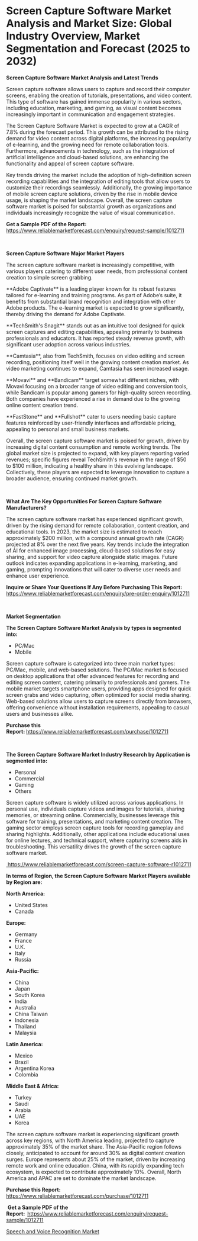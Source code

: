 <p><h1>Screen Capture Software Market Analysis and Market Size: Global Industry Overview, Market Segmentation and Forecast (2025 to 2032)</h1></p><p><strong>Screen Capture Software Market Analysis and Latest Trends</strong></p>
<p><p>Screen capture software allows users to capture and record their computer screens, enabling the creation of tutorials, presentations, and video content. This type of software has gained immense popularity in various sectors, including education, marketing, and gaming, as visual content becomes increasingly important in communication and engagement strategies.</p><p>The Screen Capture Software Market is expected to grow at a CAGR of 7.8% during the forecast period. This growth can be attributed to the rising demand for video content across digital platforms, the increasing popularity of e-learning, and the growing need for remote collaboration tools. Furthermore, advancements in technology, such as the integration of artificial intelligence and cloud-based solutions, are enhancing the functionality and appeal of screen capture software.</p><p>Key trends driving the market include the adoption of high-definition screen recording capabilities and the integration of editing tools that allow users to customize their recordings seamlessly. Additionally, the growing importance of mobile screen capture solutions, driven by the rise in mobile device usage, is shaping the market landscape. Overall, the screen capture software market is poised for substantial growth as organizations and individuals increasingly recognize the value of visual communication.</p></p>
<p><strong>Get a Sample PDF of the Report:&nbsp;</strong> <a href="https://www.reliablemarketforecast.com/enquiry/request-sample/1012711?utm_campaign=2761&utm_medium=2&utm_source=Github&utm_content=ia&utm_term=06032025&utm_id=screen-capture-software">https://www.reliablemarketforecast.com/enquiry/request-sample/1012711</a></p>
<p>&nbsp;</p>
<p><strong>Screen Capture Software Major Market Players</strong></p>
<p><p>The screen capture software market is increasingly competitive, with various players catering to different user needs, from professional content creation to simple screen grabbing.</p><p>**Adobe Captivate** is a leading player known for its robust features tailored for e-learning and training programs. As part of Adobe’s suite, it benefits from substantial brand recognition and integration with other Adobe products. The e-learning market is expected to grow significantly, thereby driving the demand for Adobe Captivate. </p><p>**TechSmith's Snagit** stands out as an intuitive tool designed for quick screen captures and editing capabilities, appealing primarily to business professionals and educators. It has reported steady revenue growth, with significant user adoption across various industries. </p><p>**Camtasia**, also from TechSmith, focuses on video editing and screen recording, positioning itself well in the growing content creation market. As video marketing continues to expand, Camtasia has seen increased usage.</p><p>**Movavi** and **Bandicam** target somewhat different niches, with Movavi focusing on a broader range of video editing and conversion tools, while Bandicam is popular among gamers for high-quality screen recording. Both companies have experienced a rise in demand due to the growing online content creation trend.</p><p>**FastStone** and **Fullshot** cater to users needing basic capture features reinforced by user-friendly interfaces and affordable pricing, appealing to personal and small business markets.</p><p>Overall, the screen capture software market is poised for growth, driven by increasing digital content consumption and remote working trends. The global market size is projected to expand, with key players reporting varied revenues; specific figures reveal TechSmith's revenue in the range of $50 to $100 million, indicating a healthy share in this evolving landscape. Collectively, these players are expected to leverage innovation to capture a broader audience, ensuring continued market growth.</p></p>
<p>&nbsp;</p>
<p><strong>What Are The Key Opportunities For Screen Capture Software Manufacturers?</strong></p>
<p><p>The screen capture software market has experienced significant growth, driven by the rising demand for remote collaboration, content creation, and educational tools. In 2023, the market size is estimated to reach approximately $200 million, with a compound annual growth rate (CAGR) projected at 8% over the next five years. Key trends include the integration of AI for enhanced image processing, cloud-based solutions for easy sharing, and support for video capture alongside static images. Future outlook indicates expanding applications in e-learning, marketing, and gaming, prompting innovations that will cater to diverse user needs and enhance user experience.</p></p>
<p><strong>Inquire or Share Your Questions If Any Before Purchasing This Report:</strong> <a href="https://www.reliablemarketforecast.com/enquiry/pre-order-enquiry/1012711?utm_campaign=2761&utm_medium=2&utm_source=Github&utm_content=ia&utm_term=06032025&utm_id=screen-capture-software">https://www.reliablemarketforecast.com/enquiry/pre-order-enquiry/1012711</a></p>
<p>&nbsp;</p>
<p><strong>Market Segmentation</strong></p>
<p><strong>The Screen Capture Software Market Analysis by types is segmented into:</strong></p>
<p><ul><li>PC/Mac</li><li>Mobile</li></ul></p>
<p><p>Screen capture software is categorized into three main market types: PC/Mac, mobile, and web-based solutions. The PC/Mac market is focused on desktop applications that offer advanced features for recording and editing screen content, catering primarily to professionals and gamers. The mobile market targets smartphone users, providing apps designed for quick screen grabs and video capturing, often optimized for social media sharing. Web-based solutions allow users to capture screens directly from browsers, offering convenience without installation requirements, appealing to casual users and businesses alike.</p></p>
<p><strong>Purchase this Report:&nbsp;</strong><a href="https://www.reliablemarketforecast.com/purchase/1012711?utm_campaign=2761&utm_medium=2&utm_source=Github&utm_content=ia&utm_term=06032025&utm_id=screen-capture-software">https://www.reliablemarketforecast.com/purchase/1012711</a></p>
<p>&nbsp;</p>
<p><strong>The Screen Capture Software Market Industry Research by Application is segmented into:</strong></p>
<p><ul><li>Personal</li><li>Commercial</li><li>Gaming</li><li>Others</li></ul></p>
<p><p>Screen capture software is widely utilized across various applications. In personal use, individuals capture videos and images for tutorials, sharing memories, or streaming online. Commercially, businesses leverage this software for training, presentations, and marketing content creation. The gaming sector employs screen capture tools for recording gameplay and sharing highlights. Additionally, other applications include educational uses for online lectures, and technical support, where capturing screens aids in troubleshooting. This versatility drives the growth of the screen capture software market.</p></p>
<p><a href="https://www.reliablemarketforecast.com/screen-capture-software-r1012711?utm_campaign=2761&utm_medium=2&utm_source=Github&utm_content=ia&utm_term=06032025&utm_id=screen-capture-software">&nbsp;https://www.reliablemarketforecast.com/screen-capture-software-r1012711</a></p>
<p><strong>In terms of Region, the Screen Capture Software Market Players available by Region are:</strong></p>
<p>
    <p> <strong> North America: </strong>
        <ul>
            <li>United States</li>
            <li>Canada</li>
        </ul>
        </p> 
    <p> <strong> Europe: </strong>
        <ul>
            <li>Germany</li>
            <li>France</li>
            <li>U.K.</li>
            <li>Italy</li>
            <li>Russia</li>
        </ul>
        </p> 
    <p> <strong> Asia-Pacific: </strong>
        <ul>
            <li>China</li>
            <li>Japan</li>
            <li>South Korea</li>
            <li>India</li>
            <li>Australia</li>
            <li>China Taiwan</li>
            <li>Indonesia</li>
            <li>Thailand</li>
            <li>Malaysia</li>
        </ul>
        </p> 
    <p> <strong> Latin America: </strong>
        <ul>
            <li>Mexico</li>
            <li>Brazil</li>
            <li>Argentina Korea</li>
            <li>Colombia</li>
        </ul>
        </p> 
    <p> <strong> Middle East & Africa: </strong>
        <ul>
            <li>Turkey</li>
            <li>Saudi</li>
            <li>Arabia</li>
            <li>UAE</li>
            <li>Korea</li>
        </ul>
    </p>
    </p>
<p><p>The screen capture software market is experiencing significant growth across key regions, with North America leading, projected to capture approximately 35% of the market share. The Asia-Pacific region follows closely, anticipated to account for around 30% as digital content creation surges. Europe represents about 25% of the market, driven by increasing remote work and online education. China, with its rapidly expanding tech ecosystem, is expected to contribute approximately 10%. Overall, North America and APAC are set to dominate the market landscape.</p></p>
<p><strong>Purchase this Report: </strong><a href="https://www.reliablemarketforecast.com/purchase/1012711?utm_campaign=2761&utm_medium=2&utm_source=Github&utm_content=ia&utm_term=06032025&utm_id=screen-capture-software">https://www.reliablemarketforecast.com/purchase/1012711</a></p>
<p>&nbsp;<strong>Get a Sample PDF of the Report:&nbsp;&nbsp;</strong><a href="https://www.reliablemarketforecast.com/enquiry/request-sample/1012711?utm_campaign=2761&utm_medium=2&utm_source=Github&utm_content=ia&utm_term=06032025&utm_id=screen-capture-software">https://www.reliablemarketforecast.com/enquiry/request-sample/1012711</a></p>
<p><strong></strong></p>
<p><p><a href="https://github.com/akaalahk/Market-Research-Report-List-1/blob/main/speech-and-voice-recognition-market.md?utm_campaign=2761&utm_medium=2&utm_source=Github&utm_content=ia&utm_term=06032025&utm_id=screen-capture-software">Speech and Voice Recognition Market</a></p></p>